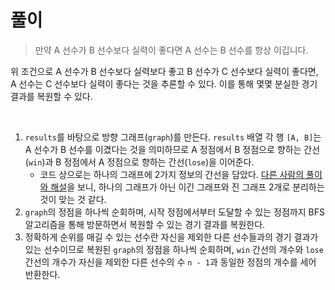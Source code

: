 # 풀이
> 만약 A 선수가 B 선수보다 실력이 좋다면 A 선수는 B 선수를 항상 이깁니다. 

위 조건으로 A 선수가 B 선수보다 실력보다 좋고 B 선수가 C 선수보다 실력이 좋다면, A 선수는 C 선수보다 실력이 좋다는 것을 추론할 수 있다. 이를 통해 몇몇 분실한 경기 결과를 복원할 수 있다.

<br />

1. `results`를 바탕으로 방향 그래프(`graph`)를 만든다. `results` 배열 각 행 `[A, B]`는 A 선수가 B 선수를 이겼다는 것을 의미하므로 A 정점에서 B 정점으로 향하는 간선(`win`)과 B 정점에서 A 정점으로 향하는 간선(`lose`)을 이어준다.
    - 코드 상으로는 하나의 그래프에 2가지 정보의 간선을 담았다. [다른 사람의 풀이와 해설](https://velog.io/@narastro/%ED%94%84%EB%A1%9C%EA%B7%B8%EB%9E%98%EB%A8%B8%EC%8A%A4-%EC%88%9C%EC%9C%84-Python)을 보니, 하나의 그래프가 아닌 이긴 그래프와 진 그래프 2개로 분리하는 것이 맞는 것 같다.
3. `graph`의 정점을 하나씩 순회하며, 시작 정점에서부터 도달할 수 있는 정점까지 BFS 알고리즘을 통해 방문하면서 복원할 수 있는 경기 결과를 복원한다.
4. 정확하게 순위를 매길 수 있는 선수란 자신을 제외한 다른 선수들과의 경기 결과가 있는 선수이므로 복원된 `graph`의 정점을 하나씩 순회하며,  `win` 간선의 개수와 `lose`간선의 개수가 자신을 제외한 다른 선수의 수 `n - 1`과 동일한 정점의 개수를 세어 반환한다.
